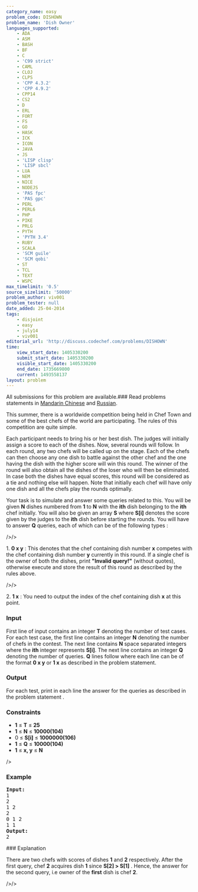 ```yaml
---
category_name: easy
problem_code: DISHOWN
problem_name: 'Dish Owner'
languages_supported:
    - ADA
    - ASM
    - BASH
    - BF
    - C
    - 'C99 strict'
    - CAML
    - CLOJ
    - CLPS
    - 'CPP 4.3.2'
    - 'CPP 4.9.2'
    - CPP14
    - CS2
    - D
    - ERL
    - FORT
    - FS
    - GO
    - HASK
    - ICK
    - ICON
    - JAVA
    - JS
    - 'LISP clisp'
    - 'LISP sbcl'
    - LUA
    - NEM
    - NICE
    - NODEJS
    - 'PAS fpc'
    - 'PAS gpc'
    - PERL
    - PERL6
    - PHP
    - PIKE
    - PRLG
    - PYTH
    - 'PYTH 3.4'
    - RUBY
    - SCALA
    - 'SCM guile'
    - 'SCM qobi'
    - ST
    - TCL
    - TEXT
    - WSPC
max_timelimit: '0.5'
source_sizelimit: '50000'
problem_author: viv001
problem_tester: null
date_added: 25-04-2014
tags:
    - disjoint
    - easy
    - july14
    - viv001
editorial_url: 'http://discuss.codechef.com/problems/DISHOWN'
time:
    view_start_date: 1405330200
    submit_start_date: 1405330200
    visible_start_date: 1405330200
    end_date: 1735669800
    current: 1493558137
layout: problem
---
```

All submissions for this problem are available.###  Read problems statements in [Mandarin Chinese](http://www.codechef.com/download/translated/JULY14/mandarin/DISHOWN.pdf) and [Russian](http://www.codechef.com/download/translated/JULY14/russian/DISHOWN.pdf).

This summer, there is a worldwide competition being held in Chef Town and some of the best chefs of the world are participating. The rules of this competition are quite simple.

 Each participant needs to bring his or her best dish. The judges will initially assign a score to each of the dishes. Now, several rounds will follow. In each round, any two chefs will be called up on the stage. Each of the chefs can then choose any one dish to battle against the other chef and the one having the dish with the higher score will win this round. The winner of the round will also obtain all the dishes of the loser who will then be eliminated. In case both the dishes have equal scores, this round will be considered as a tie and nothing else will happen. Note that initially each chef will have only one dish and all the chefs play the rounds optimally.

 Your task is to simulate and answer some queries related to this. You will be given **N** dishes numbered from **1** to **N** with the **ith** dish belonging to the **ith** chef initially. You will also be given an array **S** where **S\[i\]** denotes the score given by the judges to the **ith** dish before starting the rounds. You will have to answer **Q** queries, each of which can be of the following types : 
 
/>/>

1\.  **0 x y** : This denotes that the chef containing dish number **x** competes with the chef containing dish number  **y**  currently in this round. If a single chef is the owner of both the dishes, print **"Invalid query!"** (without quotes), otherwise execute and store the result of this round as described by the rules above. 
 
/>/>

2\.  **1 x**  : You need to output the index of the chef containing dish **x** at this point.

### Input

First line of input contains an integer **T** denoting the number of test cases. For each test case, the first line contains an integer **N** denoting the number of chefs in the contest. The next line contains **N** space separated integers where the **ith** integer represents **S\[i\]**. The next line contains an integer **Q** denoting the number of queries.  **Q**  lines follow where each line can be of the format  **0 x y**  or  **1 x**  as described in the problem statement.

### Output

 For each test, print in each line the answer for the queries as described in the problem statement .

### Constraints

- **1** ≤ **T** ≤ **25**
- **1** ≤ **N** ≤ **10000(104)**
- 0 ≤ **S\[i\]** ≤ **1000000(106)**
- **1** ≤ **Q** ≤ **10000(104)**
- **1** ≤ **x, y** ≤  **N**


/>

### Example

<pre><b>Input:</b>
1
2
1 2
2
0 1 2
1 1
<b>Output:</b>
2
</pre>### Explanation

There are two chefs with scores of dishes  **1**  and  **2**  respectively. After the first query, chef  **2**  acquires dish  **1**  since  **S\[2\] > S\[1\]** . Hence, the answer for the second query, i.e owner of the **first** dish is chef **2**.

/>/>

